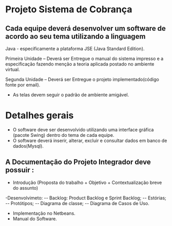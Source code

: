 # Projeto Sistema de Cobrança

## Cada equipe deverá desenvolver um software de acordo ao seu tema utilizando a linguagem
Java - especificamente a plataforma JSE (Java Standard Edition).

Primeira Unidade – Deverá ser Entregue o manual do sistema impresso e a especificação
fazendo menção a teoria aplicada postado no ambiente virtual.

Segunda Unidade – Deverá ser Entregue o projeto implementado(código fonte por email).
- As telas devem seguir o padrão de ambiente amigável.

# Detalhes gerais
- O software deve ser desenvolvido utilizando uma interface gráfica (pacote Swing) dentro do
tema de cada equipe.
- O software deverá inserir, alterar, excluir e consultar dados em banco de dados(Mysql).

## A Documentação do Projeto Integrador deve possuir :
- Introdução (Proposta do trabalho + Objetivo + Contextualização breve do assunto)

-Desenvolvimeto:
-- Backlog: Product Backlog e Sprint Backlog;
-- Estórias;
-- Protótipos;
-- Diagrama de classe;
-- Diagrama de Casos de Uso.

- Implementação no Netbeans.
- Manual do Software.
